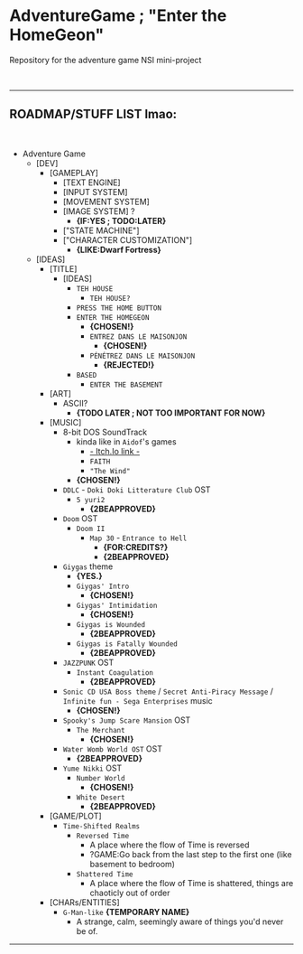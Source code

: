 # AdventureGame ; "Enter the HomeGeon"
Repository for the adventure game NSI mini-project

&nbsp;

---

## ROADMAP/STUFF LIST lmao:
&nbsp;

- Adventure Game
  - [DEV]
    - [GAMEPLAY]
      - [TEXT ENGINE]
      - [INPUT SYSTEM]
      - [MOVEMENT SYSTEM]
      - [IMAGE SYSTEM] ?
        - **{IF:YES ; TODO:LATER}**
      - ["STATE MACHINE"]
      - ["CHARACTER CUSTOMIZATION"]
        - **{LIKE:Dwarf Fortress}**
  - [IDEAS]
    - [TITLE]
      - [IDEAS]
        - `TEH HOUSE`
          - `TEH HOUSE?`
        - `PRESS THE HOME BUTTON`
        - `ENTER THE HOMEGEON`
          - **{CHOSEN!}**
          - `ENTREZ DANS LE MAISONJON`
            - **{CHOSEN!}**
          - `PÉNÉTREZ DANS LE MAISONJON`
            - **{REJECTED!}**
        - `BASED`
          - `ENTER THE BASEMENT`
        <!--- "[insert chemical element here]" -->
    - [ART]
      - ASCII?
        - **{TODO LATER ; NOT TOO IMPORTANT FOR NOW}**
    - [MUSIC]
      - 8-bit DOS SoundTrack
        - kinda like in `Aidof`'s games
          - [- Itch.Io link -](https://airdorf.itch.io/)
          - `FAITH`
          - `"The Wind"`
        - **{CHOSEN!}**
      - `DDLC` - `Doki Doki Litterature Club` OST
        - `5 yuri2`
          - **{2BEAPPROVED}**
      - `Doom` OST
        - `Doom II`
          - `Map 30` - `Entrance to Hell`
            - **{FOR:CREDITS?}**
            - **{2BEAPPROVED}**
      - `Giygas` theme
        - **{YES.}**
        - `Giygas' Intro`
          - **{CHOSEN!}**
        - `Giygas' Intimidation`
          - **{CHOSEN!}**
        - `Giygas is Wounded`
          - **{2BEAPPROVED}**
        - `Giygas is Fatally Wounded`
          - **{2BEAPPROVED}**
        <!--- **{TODO:Lower Floors}** -->
      - `JAZZPUNK` OST
        - `Instant Coagulation`
          - **{2BEAPPROVED}**
      - `Sonic CD USA Boss theme` / `Secret Anti-Piracy Message` / `Infinite fun - Sega Enterprises` music
        - **{CHOSEN!}**
      - `Spooky's Jump Scare Mansion` OST
        - `The Merchant`
          - **{CHOSEN!}**
      - `Water Womb World OST` OST
        - **{2BEAPPROVED}**
      - `Yume Nikki` OST
        - `Number World`
          - **{CHOSEN!}**
        - `White Desert`
          - **{2BEAPPROVED}**
    - [GAME/PLOT]
      - `Time-Shifted Realms`
        - `Reversed Time`
          - A place where the flow of Time is reversed
          - ?GAME:Go back from the last step to the first one (like basement to bedroom)
        - `Shattered Time`
          - A place where the flow of Time is shattered, things are chaoticly out of order
    - [CHARs/ENTITIES]
      - `G-Man-like` **{TEMPORARY NAME}**
        - A strange, calm, seemingly aware of things you'd never be of.

---